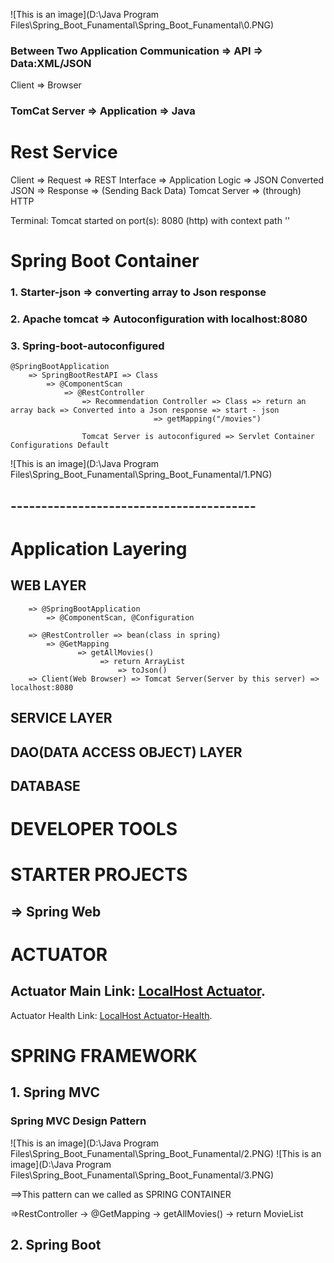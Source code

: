 ![This is an image](D:\Java Program Files\Spring_Boot_Funamental\Spring_Boot_Funamental\0.PNG)

### Between Two Application Communication => API => Data:XML/JSON

Client => Browser

### TomCat Server => Application => Java


# Rest Service

Client => Request => REST Interface => Application Logic => JSON Converted JSON => Response => (Sending Back Data) Tomcat Server => (through) HTTP

Terminal: Tomcat started on port(s): 8080 (http) with context path ''

# Spring Boot Container
### 1. Starter-json => converting array to Json response
### 2. Apache tomcat => Autoconfiguration with localhost:8080
### 3. Spring-boot-autoconfigured
```
@SpringBootApplication
    => SpringBootRestAPI => Class
        => @ComponentScan
            => @RestController
                => Recommendation Controller => Class => return an array back => Converted into a Json response => start - json
                                => getMapping("/movies")

                Tomcat Server is autoconfigured => Servlet Container Configurations Default
```
![This is an image](D:\Java Program Files\Spring_Boot_Funamental\Spring_Boot_Funamental/1.PNG)

## ----------------------------------------
# Application Layering
## WEB LAYER
```
    => @SpringBootApplication
        => @ComponentScan, @Configuration
    
    => @RestController => bean(class in spring)
        => @GetMapping
               => getAllMovies()
                    => return ArrayList
                        => toJson()
    => Client(Web Browser) => Tomcat Server(Server by this server) => localhost:8080
```

## SERVICE LAYER

## DAO(DATA ACCESS OBJECT) LAYER

## DATABASE


# DEVELOPER TOOLS


# STARTER PROJECTS
## => Spring Web

# ACTUATOR
## Actuator Main Link: [LocalHost Actuator](http://localhost:8080/actuator).
Actuator Health Link: [LocalHost Actuator-Health](http://localhost:8080/actuator/health).

# SPRING FRAMEWORK
## 1. Spring MVC
### Spring MVC Design Pattern
![This is an image](D:\Java Program Files\Spring_Boot_Funamental\Spring_Boot_Funamental/2.PNG)
![This is an image](D:\Java Program Files\Spring_Boot_Funamental\Spring_Boot_Funamental/3.PNG)

==>This pattern can we called as SPRING CONTAINER

=>RestController -> @GetMapping -> getAllMovies() -> return MovieList
## 2. Spring Boot

